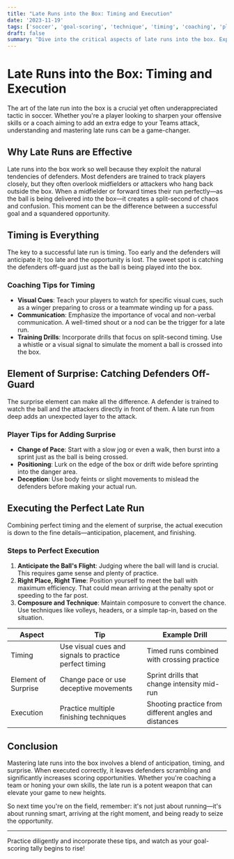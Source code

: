 ```yaml
---
title: "Late Runs into the Box: Timing and Execution"
date: '2023-11-19'
tags: ['soccer', 'goal-scoring', 'technique', 'timing', 'coaching', 'player-tips', 'surprise', 'attack', 'strategy']
draft: false
summary: "Dive into the critical aspects of late runs into the box. Explore the blend of timing, element of surprise, and execution that make it an effective goal-scoring strategy in soccer."
---
```


# Late Runs into the Box: Timing and Execution

The art of the late run into the box is a crucial yet often underappreciated tactic in soccer. Whether you're a player looking to sharpen your offensive skills or a coach aiming to add an extra edge to your Teams attack, understanding and mastering late runs can be a game-changer.

## Why Late Runs are Effective

Late runs into the box work so well because they exploit the natural tendencies of defenders. Most defenders are trained to track players closely, but they often overlook midfielders or attackers who hang back outside the box. When a midfielder or forward times their run perfectly—as the ball is being delivered into the box—it creates a split-second of chaos and confusion. This moment can be the difference between a successful goal and a squandered opportunity.

## Timing is Everything

The key to a successful late run is timing. Too early and the defenders will anticipate it; too late and the opportunity is lost. The sweet spot is catching the defenders off-guard just as the ball is being played into the box.

### Coaching Tips for Timing

- **Visual Cues**: Teach your players to watch for specific visual cues, such as a winger preparing to cross or a teammate winding up for a pass.
- **Communication**: Emphasize the importance of vocal and non-verbal communication. A well-timed shout or a nod can be the trigger for a late run.
- **Training Drills**: Incorporate drills that focus on split-second timing. Use a whistle or a visual signal to simulate the moment a ball is crossed into the box.

## Element of Surprise: Catching Defenders Off-Guard

The surprise element can make all the difference. A defender is trained to watch the ball and the attackers directly in front of them. A late run from deep adds an unexpected layer to the attack. 

### Player Tips for Adding Surprise

- **Change of Pace**: Start with a slow jog or even a walk, then burst into a sprint just as the ball is being crossed. 
- **Positioning**: Lurk on the edge of the box or drift wide before sprinting into the danger area.
- **Deception**: Use body feints or slight movements to mislead the defenders before making your actual run.

## Executing the Perfect Late Run

Combining perfect timing and the element of surprise, the actual execution is down to the fine details—anticipation, placement, and finishing.

### Steps to Perfect Execution

1. **Anticipate the Ball's Flight**: Judging where the ball will land is crucial. This requires game sense and plenty of practice.
2. **Right Place, Right Time**: Position yourself to meet the ball with maximum efficiency. That could mean arriving at the penalty spot or speeding to the far post.
3. **Composure and Technique**: Maintain composure to convert the chance. Use techniques like volleys, headers, or a simple tap-in, based on the situation.

| Aspect            | Tip                                                               | Example Drill                                             |
|-------------------|-------------------------------------------------------------------|-----------------------------------------------------------|
| Timing            | Use visual cues and signals to practice perfect timing            | Timed runs combined with crossing practice                |
| Element of Surprise| Change pace or use deceptive movements                          | Sprint drills that change intensity mid-run               |
| Execution         | Practice multiple finishing techniques                           | Shooting practice from different angles and distances     |

## Conclusion

Mastering late runs into the box involves a blend of anticipation, timing, and surprise. When executed correctly, it leaves defenders scrambling and significantly increases scoring opportunities. Whether you're coaching a team or honing your own skills, the late run is a potent weapon that can elevate your game to new heights.

So next time you're on the field, remember: it's not just about running—it's about running smart, arriving at the right moment, and being ready to seize the opportunity.

---
Practice diligently and incorporate these tips, and watch as your goal-scoring tally begins to rise!
```

